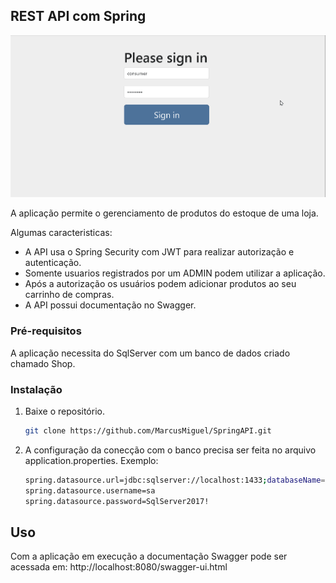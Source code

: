 
## REST API com Spring

![img](/src/main/resources/static/images/store2.gif)
    
A aplicação permite o gerenciamento de produtos do estoque de uma loja. 

Algumas caracteristicas:
* A API usa o Spring Security com JWT para realizar autorização e autenticação.
* Somente usuarios registrados por um ADMIN podem utilizar a aplicação.
* Após a autorização os usuários podem adicionar produtos ao seu carrinho de compras. 
* A API possui documentação no Swagger.


### Pré-requisitos

A aplicação necessita do SqlServer com um banco de dados criado chamado Shop.

### Instalação

1. Baixe o repositório.
   ```sh
   git clone https://github.com/MarcusMiguel/SpringAPI.git
   ```
2.  A configuração da conecção com o banco precisa ser feita no arquivo application.properties. Exemplo:
	  ```sh
	  spring.datasource.url=jdbc:sqlserver://localhost:1433;databaseName=Shop
	  spring.datasource.username=sa
	  spring.datasource.password=SqlServer2017!
	  ```
	 
## Uso

Com a aplicação em execução a documentação Swagger pode ser acessada em: 
http://localhost:8080/swagger-ui.html
